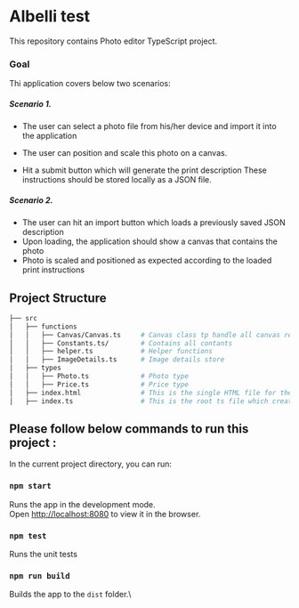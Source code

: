 # Albelli test

This repository contains Photo editor TypeScript project. 

### Goal

Thi application covers below two scenarios:

##### Scenario 1.

* The user can select a photo file from his/her device and import it into the application
* The user can position and scale this photo on a canvas.

* Hit a submit button which will generate the print description
 These instructions should be stored locally as a JSON file.

##### Scenario 2.

* The user can hit an import button which loads a previously saved JSON description
* Upon loading, the application should show a canvas that contains the photo
* Photo is scaled and positioned as expected according to the loaded print instructions

## Project Structure

```bash
├── src
│   ├── functions
│   │   ├── Canvas/Canvas.ts     # Canvas class tp handle all canvas related functions and context
│   │   ├── Constants.ts/        # Contains all contants
│   │   ├── helper.ts            # Helper functions
│   │   ├── ImageDetails.ts      # Image details store
│   ├── types
│   │   ├── Photo.ts             # Photo type
│   │   ├── Price.ts             # Price type
│   ├── index.html               # This is the single HTML file for the application
│   ├── index.ts                 # This is the root ts file which creates canvas view and adds functionality
```

## Please follow below commands to run this project : 

In the current project directory, you can run:

### `npm start`

Runs the app in the development mode.\
Open [http://localhost:8080](http://localhost:8080) to view it in the browser.

### `npm test`

Runs the unit tests

### `npm run build`

Builds the app to the `dist` folder.\

